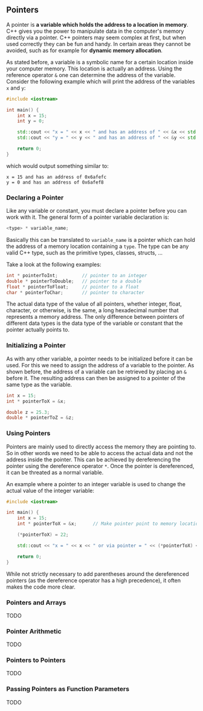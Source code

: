 ## Pointers

A pointer is **a variable which holds the address to a location in memory**. C++ gives you the power to manipulate data in the computer's memory directly via a pointer. C++ pointers may seem complex at first, but when used correctly they can be fun and handy. In certain areas they cannot be avoided, such as for example for **dynamic memory allocation**.

As stated before, a variable is a symbolic name for a certain location inside your computer memory. This location is actually an address. Using the reference operator `&` one can determine the address of the variable. Consider the following example which will print the address of the variables `x` and `y`:

```c++
#include <iostream>

int main() {
    int x = 15;
    int y = 0;

    std::cout << "x = " << x << " and has an address of " << &x << std::endl;
    std::cout << "y = " << y << " and has an address of " << &y << std::endl;

    return 0;
}
```

which would output something similar to:

```text
x = 15 and has an address of 0x6afefc
y = 0 and has an address of 0x6afef8
```

### Declaring a Pointer

Like any variable or constant, you must declare a pointer before you can work with it. The general form of a pointer variable declaration is:

```c++
<type> * variable_name;
```

Basically this can be translated to `variable_name` is a pointer which can hold the address of a memory location containing a `type`. The type can be any valid C++ type, such as the primitive types, classes, structs, ...

Take a look at the following examples:

```c++
int * pointerToInt;         // pointer to an integer
double * pointerToDouble;   // pointer to a double
float * pointerToFloat;     // pointer to a float
char * pointerToChar;       // pointer to character
```

The actual data type of the value of all pointers, whether integer, float, character, or otherwise, is the same, a long hexadecimal number that represents a memory address. The only difference between pointers of different data types is the data type of the variable or constant that the pointer actually points to.

### Initializing a Pointer

As with any other variable, a pointer needs to be initialized before it can be used. For this we need to assign the address of a variable to the pointer. As shown before, the address of a variable can be retrieved by placing an `&` before it. The resulting address can then be assigned to a pointer of the same type as the variable.

```c++
int x = 15;
int * pointerToX = &x;

double z = 25.3;
double * pointerToZ = &z;
```

### Using Pointers

Pointers are mainly used to directly access the memory they are pointing to. So in other words we need to be able to access the actual data and not the address inside the pointer. This can be achieved by dereferencing the pointer using the dereference operator `*`. Once the pointer is dereferenced, it can be threated as a normal variable.

An example where a pointer to an integer variable is used to change the actual value of the integer variable:

```c++
#include <iostream>

int main() {
    int x = 15;
    int * pointerToX = &x;      // Make pointer point to memory location of x

    (*pointerToX) = 22;

    std::cout << "x = " << x << " or via pointer = " << (*pointerToX) << std::endl;

    return 0;
}
```

While not strictly necessary to add parentheses around the dereferenced pointers (as the dereference operator has a high precedence), it often makes the code more clear.

### Pointers and Arrays

TODO

### Pointer Arithmetic

TODO

### Pointers to Pointers

TODO

### Passing Pointers as Function Parameters

TODO

<!-- Simple usage - a swap method -->

